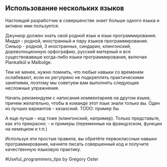 
## Использование нескольких языков

Настоящий разработчик в совершенстве знает больше одного языка и активно ими пользуется.

Джуниор должен знать свой родной язык и язык программирования. Миддл -  родной, иностранный и пару языков программирования. Синьор - родной, 3 иностранных, синдарин, клингонский, дореволюционную орфографию, русский матерный и все существовавише когда-либо языки программирования, включая Plankalkül и Malbolge.

Тем не менее, нужно помнить, что любые навыки со временем ослабевают, если их регулряно не подкреплять практическими занятиями, поэтому мы советуем вам выполнять следующие несложные упражнения.

Начать рекомендуем с написания комментариев на другом языке, причем желательно, чтобы в команде этот язык знали только вы. Один из лучших вариантов - казахский. TODO: пример бы






А еще лучше - код тоже (клингонский, например). Только представьте, как это прекрасно: - и примеры (переменные на французском, функции на немецком и т.п.)

Используя эти простые правила, вы обретёте первоклассные навыки программирования, начнете писать совершенный код и получите качественную языковую практику.

\#Useful_programmers_tips by Gregory Oster

<!-- TODO: -->
